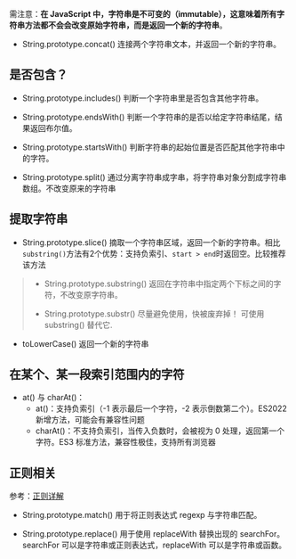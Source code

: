 需注意：**在 JavaScript 中，字符串是不可变的（immutable），这意味着所有字符串方法都不会会改变原始字符串，而是返回一个新的字符串**。

* String.prototype.concat()
    连接两个字符串文本，并返回一个新的字符串。

## 是否包含？
* String.prototype.includes()
判断一个字符串里是否包含其他字符串。
* String.prototype.endsWith()
判断一个字符串的是否以给定字符串结尾，结果返回布尔值。
* String.prototype.startsWith()
判断字符串的起始位置是否匹配其他字符串中的字符。

* String.prototype.split()
通过分离字符串成字串，将字符串对象分割成字符串数组。不改变原来的字符串

## 提取字符串
* String.prototype.slice()
摘取一个字符串区域，返回一个新的字符串。相比`substring()`方法有2个优势：支持负索引、`start > end`时返回空。比较推荐该方法	

> * String.prototype.substring()
> 返回在字符串中指定两个下标之间的字符，不改变原字符串。
> 
> * String.prototype.substr()
> 尽量避免使用，快被废弃掉！ 可使用substring() 替代它.

* toLowerCase() 返回一个新的字符串

## 在某个、某一段索引范围内的字符
* at() 与 charAt()：
    * at()：支持负索引（-1 表示最后一个字符，-2 表示倒数第二个）。ES2022 新增方法，可能会有兼容性问题
    * charAt()：不支持负索引，当传入负数时，会被视为 0 处理，返回第一个字符。ES3 标准方法，兼容性极佳，支持所有浏览器

## 正则相关
参考：[正则详解](../正则/正则.md)
* String.prototype.match()
用于将正则表达式 regexp 与字符串匹配。

* String.prototype.replace()
用于使用 replaceWith 替换出现的 searchFor。searchFor 可以是字符串或正则表达式，replaceWith 可以是字符串或函数。

